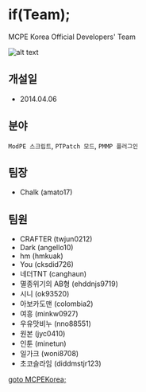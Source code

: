 # if(Team);
MCPE Korea Official Developers' Team

![alt text](http://i.imgur.com/zB5OQA3.png "Logo Title Text 1")

## 개설일
- 2014.04.06

## 분야
`ModPE 스크립트`, `PTPatch 모드`, `PMMP 플러그인`

## 팀장
- Chalk (amato17)

## 팀원
- CRAFTER (twjun0212)
- Dark (angello10)
- hm (hmkuak)
- You (cksdid726)
- 네더TNT (canghaun)
- 멸종위기의 AB형 (ehddnjs9719)
- 시니 (ok93520)
- 아보카도맨 (colombia2)
- 여흥 (minkw0927)
- 우유맛비누 (nno88551)
- 원본 (jyc0410)
- 인툰 (minetun)
- 일가크 (woni8708)
- 초코슬라임 (diddmstjr123)


[goto MCPEKorea;](http://mcpekorea.com)
